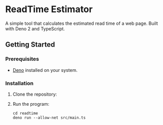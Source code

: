 # **ReadTime Estimator**

A simple tool that calculates the estimated read time of a web page. Built with Deno 2 and TypeScript.

## **Getting Started**

### **Prerequisites**
- [Deno](https://deno.com/) installed on your system.

### **Installation**
1. Clone the repository:

2. Run the program:
    ```
    cd readtime
    deno run --allow-net src/main.ts
    ```
